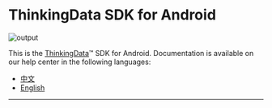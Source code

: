 # ThinkingData SDK for Android
![output](https://user-images.githubusercontent.com/53337625/205621683-ed9b97ef-6a52-4903-a2c0-a955dddebb7d.png)

This is the [ThinkingData](https://www.thinkingdata.cn)™ SDK for Android. Documentation is available on our help center in the following languages:

- [中文](https://docs.thinkingdata.cn/ta-manual/latest/installation/installation_menu/client_sdk/android_sdk_installation/android_sdk_installation.html)
- [English](https://docs.thinkingdata.cn/ta-manual/latest/en/99oQ5UeGzK09DWfPCaQwCg/installation/client_sdk/android_sdk_installation/android_sdk_installation.html)
---
